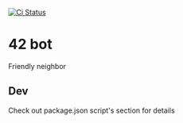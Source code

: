 [![Ci Status](https://github.com/zamarawka/42-bot/workflows/main/badge.svg)](https://github.com/zamarawka/42-bot/actions)

# 42 bot

Friendly neighbor

## Dev

Check out package.json script's section for details
